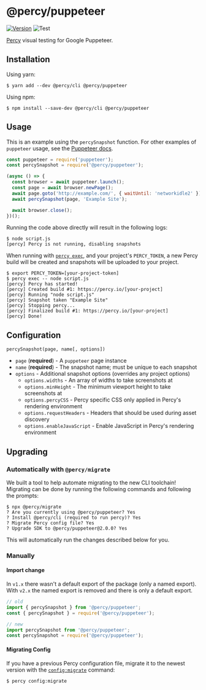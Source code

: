 # @percy/puppeteer
[![Version](https://img.shields.io/npm/v/@percy/puppeteer.svg)](https://npmjs.org/package/@percy/puppeteer)
![Test](https://github.com/percy/percy-puppeteer/workflows/Test/badge.svg)

[Percy](https://percy.io) visual testing for Google Puppeteer.

## Installation

Using yarn:

```sh-session
$ yarn add --dev @percy/cli @percy/puppeteer
```

Using npm:

```sh-session
$ npm install --save-dev @percy/cli @percy/puppeteer
```

## Usage

This is an example using the `percySnapshot` function. For other examples of `puppeteer`
usage, see the [Puppeteer docs](https://pptr.dev).

```javascript
const puppeteer = require('puppeteer');
const percySnapshot = require('@percy/puppeteer');

(async () => {
  const browser = await puppeteer.launch();
  const page = await browser.newPage();
  await page.goto('http://example.com/', { waitUntil: 'networkidle2' });
  await percySnapshot(page, 'Example Site');

  await browser.close();
})();
```

Running the code above directly will result in the following logs:

```sh-session
$ node script.js
[percy] Percy is not running, disabling snapshots
```

When running with [`percy
exec`](https://github.com/percy/cli/tree/master/packages/cli-exec#percy-exec), and your project's
`PERCY_TOKEN`, a new Percy build will be created and snapshots will be uploaded to your project.

```sh-session
$ export PERCY_TOKEN=[your-project-token]
$ percy exec -- node script.js
[percy] Percy has started!
[percy] Created build #1: https://percy.io/[your-project]
[percy] Running "node script.js"
[percy] Snapshot taken "Example Site"
[percy] Stopping percy...
[percy] Finalized build #1: https://percy.io/[your-project]
[percy] Done!
```

## Configuration

`percySnapshot(page, name[, options])`

- `page` (**required**) - A `puppeteer` page instance
- `name` (**required**) - The snapshot name; must be unique to each snapshot
- `options` - Additional snapshot options (overrides any project options)
  - `options.widths` - An array of widths to take screenshots at
  - `options.minHeight` - The minimum viewport height to take screenshots at
  - `options.percyCSS` - Percy specific CSS only applied in Percy's rendering environment
  - `options.requestHeaders` - Headers that should be used during asset discovery
  - `options.enableJavaScript` - Enable JavaScript in Percy's rendering environment

## Upgrading

### Automatically with `@percy/migrate`

We built a tool to help automate migrating to the new CLI toolchain! Migrating 
can be done by running the following commands and following the prompts:

``` shell
$ npx @percy/migrate
? Are you currently using @percy/puppeteer? Yes
? Install @percy/cli (required to run percy)? Yes
? Migrate Percy config file? Yes
? Upgrade SDK to @percy/puppeteer@2.0.0? Yes
```

This will automatically run the changes described below for you.

### Manually

#### Import change

In `v1.x` there wasn't a default export of the package (only a named
export). With `v2.x` the named export is removed and there is only a default
export.

``` javascript
// old
import { percySnapshot } from '@percy/puppeteer';
const { percySnapshot } = require('@percy/puppeteer');

// new
import percySnapshot from '@percy/puppeteer';
const percySnapshot = require('@percy/puppeteer');
```

#### Migrating Config

If you have a previous Percy configuration file, migrate it to the newest version with the
[`config:migrate`](https://github.com/percy/cli/tree/master/packages/cli-config#percy-configmigrate-filepath-output) command:

```sh-session
$ percy config:migrate
```
